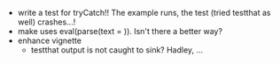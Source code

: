 - write a test for tryCatch!! The example runs, the test (tried testthat as
  well) crashes...!
- make uses eval(parse(text = )). Isn't there a better way?
- enhance vignette
  * testthat output is not caught to sink? Hadley, ...
